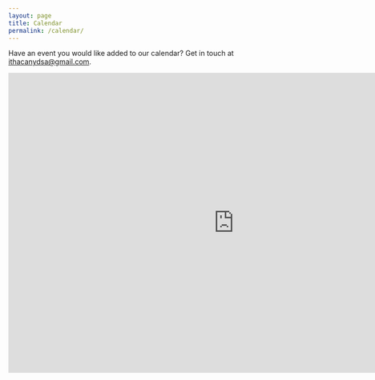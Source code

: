 ```yaml
---
layout: page
title: Calendar
permalink: /calendar/
---
```


Have an event you would like added to our calendar? Get in touch at [ithacanydsa@gmail.com](mailto:ithacanydsa@gmail.com).

<div class="googleCalendar">
  <iframe src="https://calendar.google.com/calendar/embed?showTitle=0&amp;showPrint=0&amp;showTabs=0&amp;showCalendars=0&amp;height=600&amp;wkst=1&amp;bgcolor=%23FFFFFF&amp;src=ithacanydsa%40gmail.com&amp;color=%23EC1F27&amp;ctz=America%2FNew_York" style="border-width:0" width="900" height="600" frameborder="0" scrolling="no"></iframe>
</div>
